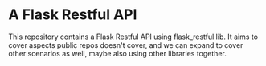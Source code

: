 # A Flask Restful API

This repository contains a Flask Restful API using flask_restful lib.
It aims to cover aspects public repos doesn't cover, and we can expand to cover other scenarios as well, maybe also using other libraries together.

